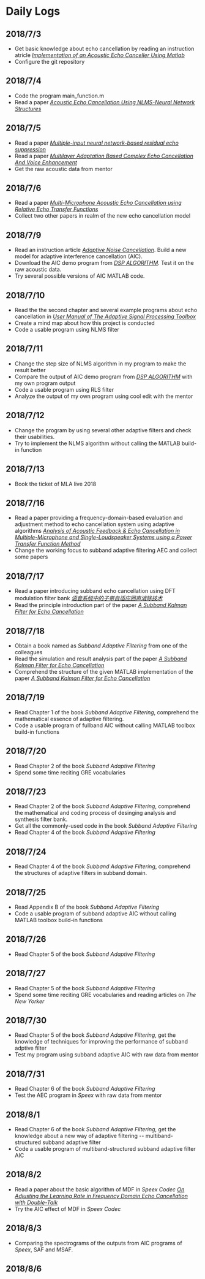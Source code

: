 # Daily Logs
## 2018/7/3
* Get basic knowledge about echo cancellation by reading an instruction atricle [*Implementation of an Acoustic Echo Canceller Using Matlab*](http://scholarcommons.usf.edu/cgi/viewcontent.cgi?article=2452&context=etd)
* Configure the git repository
## 2018/7/4
* Code the program main_function.m
* Read a paper [*Acoustic Echo Cancellation Using NLMS-Neural Network Structures*](https://pdfs.semanticscholar.org/de48/88dc9cca6eef62563940b931a66da43a22b2.pdf)
## 2018/7/5
* Read a paper [*Multiple-input neural network-based residual echo suppression*](https://hal.inria.fr/hal-01723630/file/CARBAJAL_ICASSP_2018.pdf)
* Read a paper [*Multilayer Adaptation Based Complex Echo Cancellation And Voice Enhancement*](https://m.media-amazon.com/images/G/01/amazon.jobs/JunYang_ICASSP2018._CB1520904270_.pdf)
* Get the raw acoustic data from mentor
## 2018/7/6
* Read a paper [*Multi-Microphone Acoustic Echo Cancellation using Relative Echo Transfer Functions*](https://www.researchgate.net/publication/321792298_Multi-Microphone_acoustic_echo_cancellation_using_relative_echo_transfer_functions)
* Collect two other papers in realm of the new echo cancellation model
## 2018/7/9
* Read an instruction article [*Adaptive Noise Cancellation*](http://www.cs.cmu.edu/~aarti/pubs/ANC.pdf). Build a new model for adaptive interference cancellation (AIC).
* Download the AIC demo program from [*DSP ALGORITHM*](https://www.dspalgorithms.com/www/aic/aic.php). Test it on the raw acoustic data.
* Try several possible versions of AIC MATLAB code.
## 2018/7/10
* Read the the second chapter and several example programs about echo cancellation in [*User Manual of The Adaptive Signal Processing Toolbox*](https://www.dspalgorithms.com/www/aspt/maspt/aspt.html)
* Create a mind map about how this project is conducted
* Code a usable program using NLMS filter
## 2018/7/11
* Change the step size of NLMS algorithm in my program to make the result better
* Compare the output of AIC demo program from [*DSP ALGORITHM*](https://www.dspalgorithms.com/www/aic/aic.php) with my own program output
* Code a usable program using RLS filter
* Analyze the output of my own program using cool edit with the mentor
## 2018/7/12
* Change the program by using several other adaptive filters and check their usabilities.
* Try to implement the NLMS algorithm without calling the MATLAB build-in function
## 2018/7/13
* Book the ticket of MLA live 2018
## 2018/7/16
* Read a paper providing a frequency-domain-based evaluation and adjustment method to echo cancellation system using adaptive algorithms [*Analysis of Acoustic Feedback & Echo Cancellation in Multiple-Microphone and Single-Loudspeaker Systems using a Power Transfer Function Method*](http://kom.aau.dk/~jje/pubs/jp/guo_et_al_2011_tsp.pdf)
* Change the working focus to subband adaptive filtering AEC and collect some papers
## 2018/7/17
* Read a paper introducing subband echo cancellation using DFT modulation filter bank [*语音系统中的子带自适应回声消除技术*](http://www.doc88.com/p-7337013452161.html)
* Read the principle introduction part of the paper [*A Subband Kalman Filter for Echo Cancellation*](https://scholarsmine.mst.edu/cgi/viewcontent.cgi?article=8483&context=masters_theses)
## 2018/7/18
* Obtain a book named as *Subband Adaptive Filtering* from one of the colleagues
* Read the simulation and result analysis part of the paper [*A Subband Kalman Filter for Echo Cancellation*](https://scholarsmine.mst.edu/cgi/viewcontent.cgi?article=8483&context=masters_theses)
* Comprehend the structure of the given MATLAB implementation of the paper [*A Subband Kalman Filter for Echo Cancellation*](https://scholarsmine.mst.edu/cgi/viewcontent.cgi?article=8483&context=masters_theses)
## 2018/7/19
* Read Chapter 1 of the book *Subband Adaptive Filtering*, comprehend the mathematical essence of adaptive filtering.
* Code a usable program of fullband AIC without calling MATLAB toolbox build-in functions 
## 2018/7/20
* Read Chapter 2 of the book *Subband Adaptive Filtering*
* Spend some time reciting GRE vocabularies
## 2018/7/23
* Read Chapter 2 of the book *Subband Adaptive Filtering*, comprehend the mathematical and coding process of desinging analysis and synthesis filter bank.
* Get all the commonly-used code in the book *Subband Adaptive Filtering*
* Read Chapter 4 of the book *Subband Adaptive Filtering*
## 2018/7/24
* Read Chapter 4 of the book *Subband Adaptive Filtering*, comprehend the structures of adaptive filters in subband domain.
## 2018/7/25
* Read Appendix B of the book *Subband Adaptive Filtering*
* Code a usable program of subband adaptive AIC without calling MATLAB toolbox build-in functions
## 2018/7/26
* Read Chapter 5 of the book *Subband Adaptive Filtering*
## 2018/7/27
* Read Chapter 5 of the book *Subband Adaptive Filtering*
* Spend some time reciting GRE vocabularies and reading articles on *The New Yorker*
## 2018/7/30
* Read Chapter 5 of the book *Subband Adaptive Filtering*, get the knowledge of techniques for improving the performance of subband adptive filter
* Test my program using subband adaptive AIC with raw data from mentor
## 2018/7/31
* Read Chapter 6 of the book *Subband Adaptive Filtering*
* Test the AEC program in *Speex* with raw data from mentor
## 2018/8/1
* Read Chapter 6 of the book *Subband Adaptive Filtering*, get the knowledge about a new way of adaptive filtering -- multiband-structured subband adaptive filter
* Code a usable program of multiband-structured subband adaptive filter AIC
## 2018/8/2
* Read a paper about the basic algorithm of MDF in *Speex Codec* [*On Adjusting the Learning Rate in Frequency Domain Echo Cancellation with Double-Talk*](http://people.xiph.org/~jm/papers/valin_taslp2006.pdf)
* Try the AIC effect of MDF in *Speex Codec*
## 2018/8/3
* Comparing the spectrograms of the outputs from AIC programs of *Speex*, SAF and MSAF.
## 2018/8/6